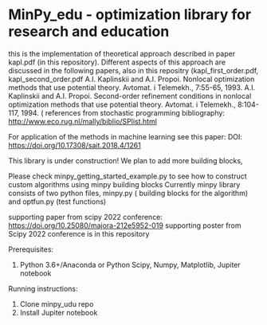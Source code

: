 # MinPy_edu - optimization library for research and education
this is the implementation of theoretical approach described in paper kapl.pdf (in this repository). Different aspects of this approach are discussed in the following papers, also in this repositry (kapl_first_order.pdf, kapl_second_order.pdf
A.I. Kaplinskii and A.I. Propoi. Nonlocal optimization methods that use potential theory. Avtomat. i Telemekh., 7:55-65, 1993.
A.I. Kaplinskii and A.I. Propoi. Second-order refinement conditions in nonlocal optimization methods that use potential theory. Avtomat. i Telemekh., 8:104-117, 1994.
( references from stochastic programming bibliography: http://www.eco.rug.nl/mally/biblio/SPlist.html

For application of the methods in machine learning see this paper:
DOI: https://doi.org/10.17308/sait.2018.4/1261

This library is under construction! We plan to add more building blocks,

Please check minpy_getting_started_example.py to see how to construct custom algorithms using minpy building blocks
Currently minpy library consists of two python files, minpy.py ( building blocks for the algorithm) and optfun.py (test functions)

supporting paper from scipy 2022 conference: https://doi.org/10.25080/majora-212e5952-019
supporting poster from Scipy 2022 conference is in this repository

Prerequisites:

1. Python 3.6+/Anaconda or Python Scipy, Numpy, Matplotlib, Jupiter notebook
 
Running instructions:

1. Clone minpy_udu repo
2. Install Jupiter notebook

